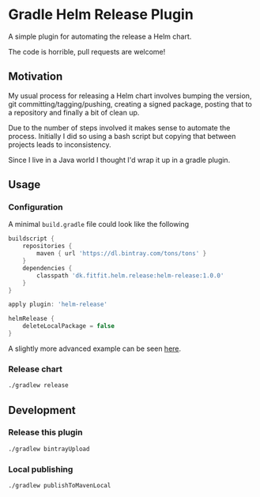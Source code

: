 # Gradle Helm Release Plugin

A simple plugin for automating the release a Helm chart.

The code is horrible, pull requests are welcome!

## Motivation

My usual process for releasing a Helm chart involves bumping the version, git committing/tagging/pushing, creating a signed package, posting that to a repository and finally a bit of clean up.

Due to the number of steps involved it makes sense to automate the process. Initially I did so using a bash script but copying that between projects leads to inconsistency.

Since I live in a Java world I thought I'd wrap it up in a gradle plugin.

## Usage
### Configuration
A minimal `build.gradle` file could look like the following

```groovy
buildscript {
    repositories {
        maven { url 'https://dl.bintray.com/tons/tons' }
    }
    dependencies {
        classpath 'dk.fitfit.helm.release:helm-release:1.0.0'
    }
}

apply plugin: 'helm-release'

helmRelease {
    deleteLocalPackage = false
}
```

A slightly more advanced example can be seen [here](https://github.com/tonsV2/surf-screenshotter-chart/blob/eca1559f1ec3c055927f33e7c6bfe75d91968e45/build.gradle).

### Release chart
```bash
./gradlew release
```

## Development
### Release this plugin
```bash
./gradlew bintrayUpload
```

### Local publishing
```bash
./gradlew publishToMavenLocal
```
